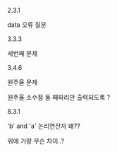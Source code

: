 2.3.1

data 오류 질문



3.3.3

세번째 문제



3.4.6

원주율 문제

원주율 소수점 둘 째짜리만 출력되도록 ?



8.3.1

'b' and 'a' 논리연산자 왜??

위에 거랑 무슨 차이..?